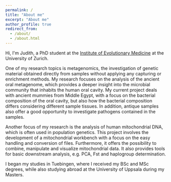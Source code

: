 ```yaml
---
permalink: /
title: "About me"
excerpt: "About me"
author_profile: true
redirect_from: 
  - /about/
  - /about.html
---
```



Hi, I'm Judith, a PhD student at the [Institute of Evolutionary Medicine](http://www.iem.uzh.ch/en/research/researchgroups/ancientbiomoleculargroup.html) 
at the University of Zurich. 

One of my research topics is metagenomics, the investigation of genetic material obtained directly from samples without applying any capturing or enrichment methods. 
My research focuses on the analysis of the ancient oral metagenome, which provides a deeper insight into the microbial community that inhabits the human oral cavity. 
My current project deals with ancient mummies from Middle Egypt, with a focus on the bacterial composition of the oral cavity, but also how the bacterial composition differs considering different sample tissues. In addition, antique samples also offer a good opportunity to investigate pathogens contained in the samples.
  

Another focus of my research is the analysis of human mitochondrial DNA, which is often used in population genetics. 
This project involves the development of a mitochondrial workbench with a focus on the easy handling and conversion of files. 
Furthermore, it offers the possibility to combine, manipulate and visualize mitochondrial data. It also provides tools for basic downstream analysis, e.g. PCA, Fst and haplogroup determination. 

I began my studies in Tuebingen, where I received my BSc and MSc degrees, while also studying abroad at the University of Uppsala during my Masters.  
